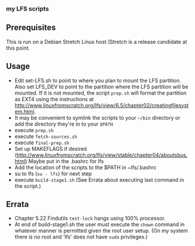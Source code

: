 ### my LFS scripts

## Prerequisites

This is run on a Debian Stretch Linux host (Stretch is a release candidate
at this point.

## Usage

* Edit set-LFS.sh to point to where you plan to mount the LFS partition. Also set LFS_DEV to
  point to the partition where the LFS partition will be mounted. If it is not mounted, the script
  `prep.sh` will format the partition as EXT4 using the instructions at
  http://www.linuxfromscratch.org/lfs/view/6.5/chapter02/creatingfilesystem.html.
* It may be convenient to symlink the scripts to your `~/bin` directory
  or add the directory they're in to your `$PATH`
* execute `prep.sh`
* execute `fetch-sources.sh`
* execute `final-prep.sh`
* Set up MAKEFLAGS if desired (http://www.linuxfromscratch.org/lfs/view/stable/chapter04/aboutsbus.html)
  Maybe put in the .bashrc for lfs
* Add the location of the scripts to the $PATH in ~lfs/.bashrc
* su to lfs (`su - lfs`) for next step
* execute `build-stage1.sh` (See Errata about executing last command in the script.)

## Errata

* Chapter 5.22 Findutils `test-lock` hangs using 100% processor.
* At end of build-stage1.sh the user must execute the `chown` command in whatever manner
  is permitted given the root user setup. (On my system there is no root and 'lfs' does
  not have `sudo` privileges.)